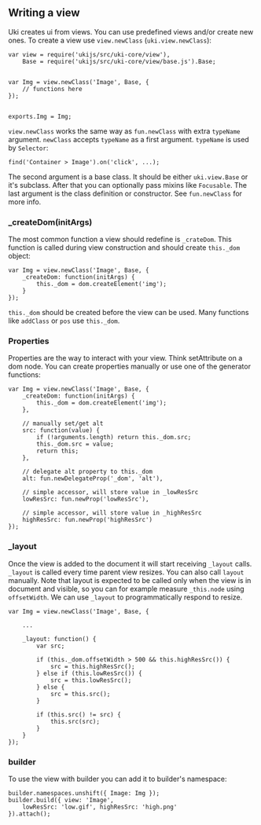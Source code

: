 ## Writing a view

Uki creates ui from views. You can use predefined views and/or create new ones.
To create a view use `view.newClass` (`uki.view.newClass`):

    var view = require('ukijs/src/uki-core/view'),
        Base = require('ukijs/src/uki-core/view/base.js').Base;


    var Img = view.newClass('Image', Base, {
        // functions here
    });


    exports.Img = Img;


`view.newClass` works the same way as `fun.newClass` with extra `typeName`
argument. `newClass` accepts `typeName` as a first argument. `typeName` is
used by `Selector`:

    find('Container > Image').on('click', ...);

The second argument is a base class. It should be either `uki.view.Base` or
it's subclass. After that you can optionally pass mixins like `Focusable`.
The last argument is the class definition or constructor. See `fun.newClass`
for more info.

### _createDom(initArgs)

The most common function a view should redefine is `_crateDom`. This function
is called during view construction and should create `this._dom` object:

    var Img = view.newClass('Image', Base, {
        _createDom: function(initArgs) {
            this._dom = dom.createElement('img');
        }
    });

`this._dom` should be created before the view can be used. Many functions like
`addClass` or `pos` use `this._dom`.

### Properties

Properties are the way to interact with your view. Think setAttribute on a dom
node. You can create properties manually or use one of the generator functions:

    var Img = view.newClass('Image', Base, {
        _createDom: function(initArgs) {
            this._dom = dom.createElement('img');
        },

        // manually set/get alt
        src: function(value) {
            if (!arguments.length) return this._dom.src;
            this._dom.src = value;
            return this;
        },

        // delegate alt property to this._dom
        alt: fun.newDelegateProp('_dom', 'alt'),

        // simple accessor, will store value in _lowResSrc
        lowResSrc: fun.newProp('lowResSrc'),

        // simple accessor, will store value in _highResSrc
        highResSrc: fun.newProp('highResSrc')
    });

### _layout

Once the view is added to the document it will start receiving `_layout` calls.
`_layout` is called every time parent view resizes. You can also call `layout`
manually. Note that layout is expected to be called only when the view is in
document and visible, so you can for example measure `_this.node` using
`offsetWidth`. We can use `_layout` to programmatically respond to resize.

    var Img = view.newClass('Image', Base, {

        ...

        _layout: function() {
            var src;

            if (this._dom.offsetWidth > 500 && this.highResSrc()) {
                src = this.highResSrc();
            } else if (this.lowResSrc()) {
                src = this.lowResSrc();
            } else {
                src = this.src();
            }

            if (this.src() != src) {
                this.src(src);
            }
        }
    });

### builder

To use the view with builder you can add it to builder's namespace:

    builder.namespaces.unshift({ Image: Img });
    builder.build({ view: 'Image',
        lowResSrc: 'low.gif', highResSrc: 'high.png'
    }).attach();
